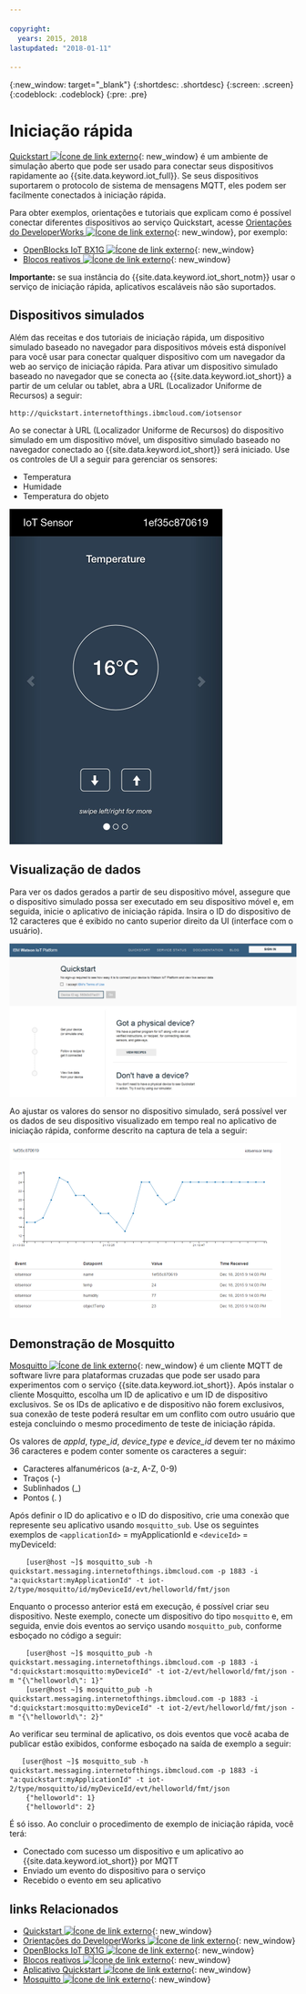 ```yaml
---

copyright:
  years: 2015, 2018
lastupdated: "2018-01-11"

---
```


{:new_window: target="_blank"}
{:shortdesc: .shortdesc}
{:screen: .screen}
{:codeblock: .codeblock}
{:pre: .pre}

# Iniciação rápida

[Quickstart ![Ícone de link externo](../../../../icons/launch-glyph.svg "Ícone de link externo")](https://quickstart.internetofthings.ibmcloud.com/#/){: new_window} é um ambiente de simulação aberto que pode ser usado para conectar seus dispositivos rapidamente ao {{site.data.keyword.iot_full}}. Se seus dispositivos suportarem o protocolo de sistema de mensagens MQTT, eles podem ser facilmente conectados à iniciação rápida.

Para obter exemplos, orientações e tutoriais que explicam como é possível conectar diferentes dispositivos ao serviço Quickstart, acesse [Orientações do DeveloperWorks ![Ícone de link externo](../../../../icons/launch-glyph.svg "Ícone de link externo")](https://developer.ibm.com/recipes/){: new_window}, por exemplo:

- [OpenBlocks IoT BX1G ![Ícone de link externo](../../../../icons/launch-glyph.svg "Ícone de link externo")](https://developer.ibm.com/recipes/tutorials/openblocks-iot-bx1g-for-iot-foundation-quickstart/){: new_window}
- [Blocos reativos ![Ícone de link externo](../../../../icons/launch-glyph.svg "Ícone de link externo")](https://developer.ibm.com/recipes/tutorials/reactive-blocks-and-java-to-iot-foundation-part-1-quickstart/){: new_window}


**Importante:** se sua instância do {{site.data.keyword.iot_short_notm}} usar o serviço de iniciação rápida, aplicativos escaláveis não são suportados.

## Dispositivos simulados

Além das receitas e dos tutoriais de iniciação rápida, um dispositivo simulado baseado no navegador para dispositivos móveis está disponível para você usar para conectar qualquer dispositivo com um navegador da web ao serviço de iniciação rápida. Para ativar um dispositivo simulado baseado no navegador que se conecta ao {{site.data.keyword.iot_short}} a partir de um celular ou tablet, abra a URL (Localizador Uniforme de Recursos) a seguir:

```
http://quickstart.internetofthings.ibmcloud.com/iotsensor
```

Ao se conectar à URL (Localizador Uniforme de Recursos) do dispositivo simulado em um dispositivo móvel, um dispositivo simulado baseado no navegador conectado ao {{site.data.keyword.iot_short}} será iniciado. Use os controles de UI a seguir para gerenciar os sensores:

- Temperatura
- Humidade
- Temperatura do objeto


![imagem](iotsensor.png)

## Visualização de dados

Para ver os dados gerados a partir de seu dispositivo móvel, assegure que o dispositivo simulado possa ser executado em seu dispositivo móvel e, em seguida, inicie o aplicativo de iniciação rápida. Insira o ID do dispositivo de 12 caracteres que é exibido no canto superior direito da UI (interface com o usuário).

![imagem](quickstart.png)

Ao ajustar os valores do sensor no dispositivo simulado, será possível ver os dados de seu dispositivo visualizado em tempo real no aplicativo de iniciação rápida, conforme descrito na captura de tela a seguir:

![imagem](iotsensor_data.png)


## Demonstração de Mosquitto

[Mosquitto ![Ícone de link externo](../../../../icons/launch-glyph.svg "Ícone de link externo")](http://mosquitto.org/){: new_window} é um cliente MQTT de software livre para plataformas cruzadas que pode ser usado para experimentos com o serviço {{site.data.keyword.iot_short}}. Após instalar o cliente Mosquitto, escolha um ID de aplicativo e um ID de dispositivo exclusivos. Se os IDs de aplicativo e de dispositivo não forem exclusivos, sua conexão de teste poderá resultar em um conflito com outro usuário que esteja concluindo o mesmo procedimento de teste de iniciação rápida.

Os valores de *appId*, *type_id*, *device_type* e *device_id* devem ter no máximo 36 caracteres e podem conter somente os caracteres a seguir:
- Caracteres alfanuméricos (a-z, A-Z, 0-9)
- Traços (-)
- Sublinhados (_)
- Pontos (. )

Após definir o ID do aplicativo e o ID do dispositivo, crie uma conexão que represente seu aplicativo usando `mosquitto_sub`. Use os seguintes exemplos de `<applicationId>` = myApplicationId e `<deviceId>` = myDeviceId:
```
    [user@host ~]$ mosquitto_sub -h quickstart.messaging.internetofthings.ibmcloud.com -p 1883 -i "a:quickstart:myApplicationId" -t iot-2/type/mosquitto/id/myDeviceId/evt/helloworld/fmt/json

```

Enquanto o processo anterior está em execução, é possível criar seu dispositivo. Neste exemplo, conecte um dispositivo do tipo `mosquitto` e, em seguida, envie dois eventos ao serviço usando `mosquitto_pub`, conforme esboçado no código a seguir:

```
    [user@host ~]$ mosquitto_pub -h quickstart.messaging.internetofthings.ibmcloud.com -p 1883 -i "d:quickstart:mosquitto:myDeviceId" -t iot-2/evt/helloworld/fmt/json -m "{\"helloworld\": 1}"
    [user@host ~]$ mosquitto_pub -h quickstart.messaging.internetofthings.ibmcloud.com -p 1883 -i "d:quickstart:mosquitto:myDeviceId" -t iot-2/evt/helloworld/fmt/json -m "{\"helloworld\": 2}"
```
Ao verificar seu terminal de aplicativo, os dois eventos que você acaba de publicar estão exibidos, conforme esboçado na saída de exemplo a seguir:

```
   [user@host ~]$ mosquitto_sub -h quickstart.messaging.internetofthings.ibmcloud.com -p 1883 -i "a:quickstart:myApplicationId" -t iot-2/type/mosquitto/id/myDeviceId/evt/helloworld/fmt/json
    {"helloworld": 1}
    {"helloworld": 2}
```

É só isso. Ao concluir o procedimento de exemplo de iniciação rápida, você terá:
- Conectado com sucesso um dispositivo e um aplicativo ao {{site.data.keyword.iot_short}} por MQTT
- Enviado um evento do dispositivo para o serviço
- Recebido o evento em seu aplicativo


## links Relacionados

- [Quickstart ![Ícone de link externo](../../../../icons/launch-glyph.svg "Ícone de link externo")](https://quickstart.internetofthings.ibmcloud.com){: new_window}
- [Orientações do DeveloperWorks ![Ícone de link externo](../../../../icons/launch-glyph.svg "Ícone de link externo")](https://developer.ibm.com/recipes){: new_window}
- [OpenBlocks IoT BX1G ![Ícone de link externo](../../../../icons/launch-glyph.svg "Ícone de link externo")](https://developer.ibm.com/recipes/tutorials/openblocks-iot-bx1g-for-iot-foundation-quickstart/){: new_window}
- [Blocos reativos ![Ícone de link externo](../../../../icons/launch-glyph.svg "Ícone de link externo")](https://developer.ibm.com/recipes/tutorials/reactive-blocks-and-java-to-iot-foundation-part-1-quickstart/){: new_window}
- [Aplicativo Quickstart ![Ícone de link externo](../../../../icons/launch-glyph.svg "Ícone de link externo")](http://quickstart.internetofthings.ibmcloud.com){: new_window}
- [Mosquitto ![Ícone de link externo](../../../../icons/launch-glyph.svg "Ícone de link externo")](http://mosquitto.org/){: new_window}
